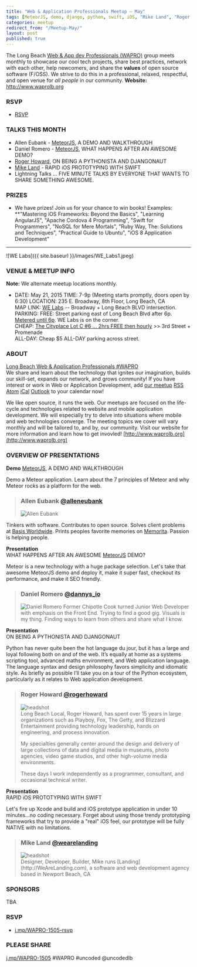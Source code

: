 ```yaml
---
title: "Web & Application Professionals Meetup – May"
tags: [MeteorJS, demo, django, python, swift, iOS, "Mike Land", "Roger Howard", "Daniel Romero", "Allen Eubank"]
categories: meetup
redirect_from: "/Meetup-May/"
layout: post
published: true
---
```



The Long Beach [Web & App dev Professionals (WAPRO)](http://www.waprolb.org) group meets monthly to showcase our cool tech projects, share best practices, network with each other, help newcomers, and share the **values** of open source software (F/OSS).  We strive to do this in a professional, relaxed, respectful, and open venue for _all people_ in our community.  **Website:** http://www.waprolb.org

### RSVP

- [RSVP](http://www.meetup.com/lbtech/events/222329526/)

### TALKS THIS MONTH  
- Allen Eubank - [MeteorJS](https://twitter.com/alleneubank), A DEMO AND WALKTHROUGH
- Daniel Romero - [MeteorJS](hhttps://twitter.com/Dannys_IO), WHAT HAPPENS AFTER AN AWESOME DEMO?
- [Roger Howard](https://twitter.com/rogerhoward), ON BEING A PYTHONISTA AND DJANGONAUT
- [Mike Land](https://twitter.com/wearelanding) - RAPID iOS PROTOTYPING WITH SWIFT
- Lightning Talks ... FIVE MINUTE TALKS BY EVERYONE THAT WANTS TO SHARE SOMETHING AWESOME.  

### PRIZES

- We have prizes!  Join us for your chance to win books!  Examples: **"Mastering iOS Frameworks: Beyond the Basics", "Learning AngularJS", "Apache Cordova 4 Programming", "Swift for Programmers", "NoSQL for Mere Mortals", "Ruby Way, The: Solutions and Techniques", "Practical Guide to Ubuntu", "iOS 8 Application Development"
<!--break-->


--------

![WE Labs]({{ site.baseurl }}/images/WE_Labs1.jpeg)


### VENUE & MEETUP INFO  
**Note:** We alternate meetup locations monthly.  
- DATE:  May 21, 2015
TIME: 7-9p  (Meeting starts promptly, doors open by 6:30)
LOCATION:  235 E. Broadway, 8th Floor, Long Beach, CA  
MAP LINK: [WE Labs](http://www.welabs.us/contact) -- Broadway + Long Beach BLVD intersection.  
PARKING:
FREE: Street parking east of Long Beach Blvd after 6p.  [Metered until 6p](http://www.downtownlongbeach.org/parking).  WE Labs is on the corner.  
CHEAP: [The Cityplace Lot C #6 ... 2hrs FREE then hourly](https://www.google.com/maps/d/viewer?mid=z-je1exzTCd4.koH8EDyrfmPg&msa=0&ie=UTF8&t=m&ll=33.76923,-118.189459&spn=0.01427,0.038581&z=15&source=embed) >> 3rd Street + Promenade  
ALL-DAY: Cheap $5 ALL-DAY parking across street.  




### ABOUT  
[Long Beach Web & Application Professionals #WAPRO](http://www.waprolb.org)  
We share and learn about the technology that ignites our imagination, builds our skill-set, expands our network, and grows community!  If you have interest or work in Web or Application Development, add [our meetup](http://www.meetup.com/uncoded/events/) [RSS](http://www.meetup.com/uncoded/events/rss/) [Atom](http://www.meetup.com/uncoded/events/atom/) [iCal](webcal://www.meetup.com/uncoded/events/ical/) [Outlook](http://www.meetup.com/uncoded/events/ical/) to your calendar now!

We like open source, it runs the web.  Our meetups are focused on the life-cycle and technologies related to website and mobile application development.  We will especially try to delve into situations where mobile and web technologies converge.  The meeting topics we cover will vary monthly and will be tailored to, and by, our community.  Visit our website for more information and learn how to get invovled!  [http://www.waprolb.org](http://www.waprolb.org)

### OVERVIEW OF PRESENTATIONS

**Demo**
[MeteorJS](https://www.meteor.com/), A DEMO AND WALKTHROUGH  

Demo a Meteor application. Learn about the 7 principles of Meteor and why Meteor rocks as a platform for the web.

> ### Allen Eubank [@alleneubank](http://twitter.com/alleneubank)  
> <img src="{{ site.baseurl }}/images/people/allen-eubank.jpg" alt="Allen Eubank" class="headshot">
Tinkers with software. Contributes to open source. Solves client problems at [Basis Worldwide](http://basisworldwide.com). Prints peoples favorite memories on [Memorita](http://memorita.com). Passion is helping people.  

**Presentation**  
WHAT HAPPENS AFTER AN AWESOME [MeteorJS](https://www.meteor.com/) DEMO?  

Meteor is a new technology with a huge package selection. Let's take that awesome MeteorJS demo and deploy it, make it super fast, checkout its performance, and make it SEO friendly.

> ### Daniel Romero [@dannys_io](https://www.twitter.com/dannys_io)  
> <img src="{{ site.baseurl }}/images/people/Danny-Romero.jpg" alt="Daniel Romero" class="headshot">
> Former Chipotle Cook turned Junior Web Developer with emphasis on the Front End. Trying to find a good gig. Visuals is my thing. Finding ways to learn from others and share what I know.  

**Presentation**  
ON BEING A PYTHONISTA AND DJANGONAUT  

Python has never quite been the hot language du jour, but it has a large and loyal following both on and of the web. It’s equally at home as a systems scripting tool, advanced maths environment, and Web application language. The language syntax and design philosophy favors simplicity and idiomatic style. As briefly as possible I’ll take you on a tour of the Python ecosystem, particularly as it relates to Web application development.

> ### Roger Howard [@rogerhoward](http://twitter.com/rogerhoward)
> <div class="headshot"><img src="{{ site.baseurl }}/images/people/roger-howard.jpg" alt="headshot"></div>
> Long Beach Local, Roger Howard, has spent over 15 years in large organizations such as Playboy, Fox, The Getty, and Blizzard Entertainment providing technology leadership, hands on engineering, and process innovation.
>
> My specialties generally center around the design and delivery of large collections of data and digital media in museums, photo agencies, video game studios, and other high-volume media environments.
>
> These days I work independently as a programmer, consultant, and occasional technical writer.

**Presentation**  
RAPID iOS PROTOTYPING WITH SWIFT

Let's fire up Xcode and build and iOS prototype application in under 10 minutes...no coding necessary. Forget about using those trendy prototyping frameworks that try to provide a "real" iOS feel, our prototype will be fully NATIVE with no limitations.

> ### Mike Land [@wearelanding](https://twitter.com/wearelanding)
> <div class="headshot"><img src="{{ site.baseurl }}/images/people/cat.jpg" alt="headshot"></div>
> Designer, Developer, Builder, Mike runs [Landing](http://WeAreLanding.com), a software and web development agency based in Newport Beach, CA


### SPONSORS  

TBA

### RSVP  

- [j.mp/WAPRO-1505-rsvp](http://www.meetup.com/lbtech/events/222329526/)

### PLEASE SHARE  

[j.mp/WAPRO-1505](http://www.meetup.com/lbtech/events/222329526/)  #WAPRO #uncoded @uncodedlb
